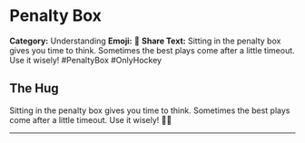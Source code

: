 # Penalty Box

**Category:** Understanding
**Emoji:** 🚫
**Share Text:** Sitting in the penalty box gives you time to think. Sometimes the best plays come after a little timeout. Use it wisely! #PenaltyBox #OnlyHockey

## The Hug

Sitting in the penalty box gives you time to think. Sometimes the best plays come after a little timeout. Use it wisely! 🚫🏒

---
